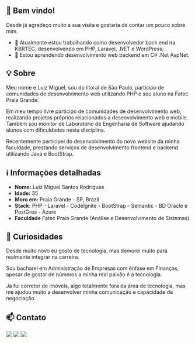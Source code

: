 ## 👋 Bem vindo!

Desde já agradeço muito a sua visita e gostaria de contar um pouco sobre mim.

- 🔭 Atualmente estou trabalhando como desenvolvedor back end na KBRTEC, desenvolvendo em PHP, Laravel, .NET e WordPress;
- 🌱 Estou aprendendo desenvolvimento web backend em C# .Net AspNet. 

## 💡 Sobre
Meu nome e Luiz Miguel, sou do litoral de São Paulo, participo de comunidades de desenvolvimento web utilizando PHP e sou aluno na Fatec Praia Grande.

Em meu tempo livre participo de comunidades de desenvolvimento web, realizando projetos próprios relacionados a desenvolvimento web e mobile. Também sou monitor de Laboratório de Engenharia de Software ajudando alunos com dificuldades nesta disciplina.

Recentemente participei do desenvolvimento do novo website da minha faculdade, prestando serviços de desenvolvimento frontend e backend utilizando Java e BootStrap.

## ℹ️ Informações detalhadas
- **Nome:** Luiz Miguel Santos Rodrigues
- **Idade:** 35
- **Moro em:** Praia Grande - SP, Brazil
- **Stack:** PHP - Laravel - CodeIgnite - BootStrap - Semantic - BD Oracle e PostGres - Azure
- **Faculdade** Fatec Praia Grande (Análise e Desenvolvimento de Sistemas)

## 🤔 Curiosidades
  
Desde muito novo eu gosto de tecnologia, mas demorei muito para realmente integrar na carreira.

Sou bacharel em Administração de Empresas com ênfase em Finanças, apesar de gostar de números a minha real paixão é a tecnologia.

Já fui corretor de imóveis, algo totalmente fora da área de tecnologia, mas me ajudou muito a desenvolver minha comunicação e capacidade de negociação.

## 📫 Contato
<div> 
  <a href="https://www.linkedin.com/in/luizmiguelsantos" target="_blank"><img src="https://img.shields.io/badge/-LinkedIn-%230077B5?style=for-the-badge&logo=linkedin&logoColor=white" target="_blank"></a> 
 <a href="https://discord.gg/ME8mG8sG" target="_blank"><img src="https://img.shields.io/badge/Discord-7289DA?style=for-the-badge&logo=discord&logoColor=white" target="_blank"></a> 
  <a href = "mailto:luizmiguel.srodrigues@gmail.com"><img src="https://img.shields.io/badge/-Gmail-%23333?style=for-the-badge&logo=gmail&logoColor=white"></a>
</div>
